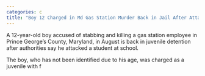 ```yaml
---
categories: c
title: "Boy 12 Charged in Md Gas Station Murder Back in Jail After Attacking Student Authorities"
---
```


A 12-year-old boy accused of stabbing and killing a gas station employee in Prince George&#8217;s County, Maryland, in August is back in juvenile detention after authorities say he attacked a student at school.



The boy, who has not been identified due to his age, was charged as a juvenile with f